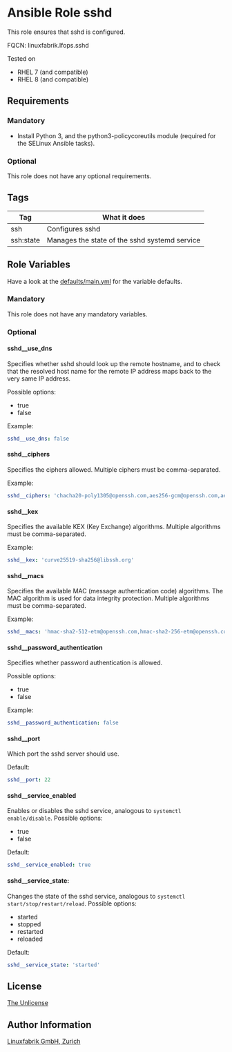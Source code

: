 # Ansible Role sshd

This role ensures that sshd is configured.

FQCN: linuxfabrik.lfops.sshd

Tested on

* RHEL 7 (and compatible)
* RHEL 8 (and compatible)


## Requirements

### Mandatory

* Install Python 3, and the python3-policycoreutils module (required for the SELinux Ansible tasks).


### Optional

This role does not have any optional requirements.


## Tags

| Tag           | What it does                                   |
| ---           | ------------                                   |
| ssh           | Configures sshd                                |
| ssh:state     | Manages the state of the sshd systemd service  |


## Role Variables

Have a look at the [defaults/main.yml](https://github.com/Linuxfabrik/lfops/blob/main/roles/sshd/defaults/main.yml) for the variable defaults.


### Mandatory

This role does not have any mandatory variables.


### Optional

#### sshd__use_dns

Specifies whether sshd should look up the remote hostname, and to check that the resolved host name for the remote IP address maps back to the very same IP address.

Possible options:

* true
* false

Example:
```yaml
sshd__use_dns: false
```

#### sshd__ciphers

Specifies the ciphers allowed. Multiple ciphers must be comma-separated.

Example:
```yaml
sshd__ciphers: 'chacha20-poly1305@openssh.com,aes256-gcm@openssh.com,aes128-gcm@openssh.com,aes256-ctr,aes192-ctr,aes128-ctr'
```

#### sshd__kex

Specifies the available KEX (Key Exchange) algorithms. Multiple algorithms must be comma-separated.

Example:
```yaml
sshd__kex: 'curve25519-sha256@libssh.org'
```

#### sshd__macs

Specifies the available MAC (message authentication code) algorithms. The MAC algorithm is used for data integrity protection. Multiple algorithms must be comma-separated.

Example:
```yaml
sshd__macs: 'hmac-sha2-512-etm@openssh.com,hmac-sha2-256-etm@openssh.com,umac-128-etm@openssh.com'
```

#### sshd__password_authentication

Specifies whether password authentication is allowed.

Possible options:

* true
* false

Example:
```yaml
sshd__password_authentication: false
```


#### sshd__port

Which port the sshd server should use.

Default:
```yaml
sshd__port: 22
```


#### sshd__service_enabled

Enables or disables the sshd service, analogous to `systemctl enable/disable`. Possible options:

* true
* false

Default:
```yaml
sshd__service_enabled: true
```


#### sshd__service_state:

Changes the state of the sshd service, analogous to `systemctl start/stop/restart/reload`. Possible options:

* started
* stopped
* restarted
* reloaded

Default:
```yaml
sshd__service_state: 'started'
```

## License

[The Unlicense](https://unlicense.org/)


## Author Information

[Linuxfabrik GmbH, Zurich](https://www.linuxfabrik.ch)
